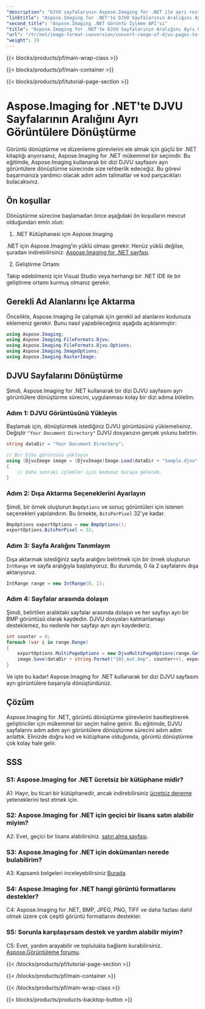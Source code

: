 ```yaml
---
"description": "DJVU sayfalarının Aspose.Imaging for .NET ile ayrı resimlere nasıl dönüştürüleceğini keşfedin. Adım adım kılavuz, kod örnekleri ve SSS sağlanmıştır."
"linktitle": "Aspose.Imaging for .NET'te DJVU Sayfalarının Aralığını Ayrı Görüntülere Dönüştürme"
"second_title": "Aspose.Imaging .NET Görüntü İşleme API'si"
"title": "Aspose.Imaging for .NET'te DJVU Sayfalarının Aralığını Ayrı Görüntülere Dönüştürme"
"url": "/tr/net/image-format-conversion/convert-range-of-djvu-pages-to-separate-images/"
"weight": 19
---
```


{{< blocks/products/pf/main-wrap-class >}}

{{< blocks/products/pf/main-container >}}

{{< blocks/products/pf/tutorial-page-section >}}

# Aspose.Imaging for .NET'te DJVU Sayfalarının Aralığını Ayrı Görüntülere Dönüştürme

Görüntü dönüştürme ve düzenleme görevlerini ele almak için güçlü bir .NET kitaplığı arıyorsanız, Aspose.Imaging for .NET mükemmel bir seçimdir. Bu eğitimde, Aspose.Imaging kullanarak bir dizi DJVU sayfasını ayrı görüntülere dönüştürme sürecinde size rehberlik edeceğiz. Bu görevi başarmanıza yardımcı olacak adım adım talimatlar ve kod parçacıkları bulacaksınız.

## Ön koşullar

Dönüştürme sürecine başlamadan önce aşağıdaki ön koşulların mevcut olduğundan emin olun:

1. .NET Kütüphanesi için Aspose.Imaging

.NET için Aspose.Imaging'in yüklü olması gerekir. Henüz yüklü değilse, şuradan indirebilirsiniz: [Aspose.Imaging for .NET sayfası](https://releases.aspose.com/imaging/net/).

2. Geliştirme Ortamı

Takip edebilmeniz için Visual Studio veya herhangi bir .NET IDE ile bir geliştirme ortamı kurmuş olmanız gerekir.

## Gerekli Ad Alanlarını İçe Aktarma

Öncelikle, Aspose.Imaging ile çalışmak için gerekli ad alanlarını kodunuza eklemeniz gerekir. Bunu nasıl yapabileceğiniz aşağıda açıklanmıştır:

```csharp
using Aspose.Imaging;
using Aspose.Imaging.FileFormats.Djvu;
using Aspose.Imaging.FileFormats.Djvu.Options;
using Aspose.Imaging.ImageOptions;
using Aspose.Imaging.RasterImage;
```

## DJVU Sayfalarını Dönüştürme

Şimdi, Aspose.Imaging for .NET kullanarak bir dizi DJVU sayfasını ayrı görüntülere dönüştürme sürecini, uygulanması kolay bir dizi adıma bölelim.

### Adım 1: DJVU Görüntüsünü Yükleyin

Başlamak için, dönüştürmek istediğiniz DJVU görüntüsünü yüklemelisiniz. Değiştir `"Your Document Directory"` DJVU dosyanızın gerçek yolunu belirtin.

```csharp
string dataDir = "Your Document Directory";

// Bir DjVu görüntüsü yükleyin
using (DjvuImage image = (DjvuImage)Image.Load(dataDir + "Sample.djvu"))
{
    // Daha sonraki işlemler için kodunuz buraya gelecek.
}
```

### Adım 2: Dışa Aktarma Seçeneklerini Ayarlayın

Şimdi, bir örnek oluşturun `BmpOptions` ve sonuç görüntüleri için istenen seçenekleri yapılandırın. Bu örnekte, `BitsPerPixel` 32'ye kadar.

```csharp
BmpOptions exportOptions = new BmpOptions();
exportOptions.BitsPerPixel = 32;
```

### Adım 3: Sayfa Aralığını Tanımlayın

Dışa aktarmak istediğiniz sayfa aralığını belirtmek için bir örnek oluşturun `IntRange` ve sayfa aralığıyla başlatıyoruz. Bu durumda, 0 ila 2 sayfalarını dışa aktarıyoruz.

```csharp
IntRange range = new IntRange(0, 2);
```

### Adım 4: Sayfalar arasında dolaşın

Şimdi, belirtilen aralıktaki sayfalar arasında dolaşın ve her sayfayı ayrı bir BMP görüntüsü olarak kaydedin. DJVU dosyaları katmanlamayı desteklemez, bu nedenle her sayfayı ayrı ayrı kaydederiz.

```csharp
int counter = 0;
foreach (var i in range.Range)
{
    exportOptions.MultiPageOptions = new DjvuMultiPageOptions(range.GetArrayOneItemFromIndex(counter));
    image.Save(dataDir + string.Format("{0}_out.bmp", counter++), exportOptions);
}
```

Ve işte bu kadar! Aspose.Imaging for .NET kullanarak bir dizi DJVU sayfasını ayrı görüntülere başarıyla dönüştürdünüz.

## Çözüm

Aspose.Imaging for .NET, görüntü dönüştürme görevlerini basitleştirerek geliştiriciler için mükemmel bir seçim haline getirir. Bu eğitimde, DJVU sayfalarını adım adım ayrı görüntülere dönüştürme sürecini adım adım anlattık. Elinizde doğru kod ve kütüphane olduğunda, görüntü dönüştürme çok kolay hale gelir.

## SSS

### S1: Aspose.Imaging for .NET ücretsiz bir kütüphane midir?

A1: Hayır, bu ticari bir kütüphanedir, ancak indirebilirsiniz [ücretsiz deneme](https://releases.aspose.com/) yeteneklerini test etmek için.

### S2: Aspose.Imaging for .NET için geçici bir lisans satın alabilir miyim?

A2: Evet, geçici bir lisans alabilirsiniz. [satın alma sayfası](https://purchase.aspose.com/temporary-license/).

### S3: Aspose.Imaging for .NET için dokümanları nerede bulabilirim?

A3: Kapsamlı belgeleri inceleyebilirsiniz [Burada](https://reference.aspose.com/imaging/net/).

### S4: Aspose.Imaging for .NET hangi görüntü formatlarını destekler?

C4: Aspose.Imaging for .NET, BMP, JPEG, PNG, TIFF ve daha fazlası dahil olmak üzere çok çeşitli görüntü formatlarını destekler.

### S5: Sorunla karşılaşırsam destek ve yardım alabilir miyim?

C5: Evet, yardım arayabilir ve toplulukla bağlantı kurabilirsiniz. [Aspose.Görüntüleme forumu](https://forum.aspose.com/).

{{< /blocks/products/pf/tutorial-page-section >}}

{{< /blocks/products/pf/main-container >}}

{{< /blocks/products/pf/main-wrap-class >}}

{{< blocks/products/products-backtop-button >}}
